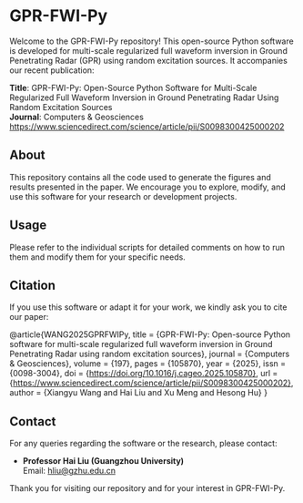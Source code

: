 # GPR-FWI-Py

Welcome to the GPR-FWI-Py repository! This open-source Python software is developed for multi-scale regularized full waveform inversion in Ground Penetrating Radar (GPR) using random excitation sources. It accompanies our recent publication:

**Title**: GPR-FWI-Py: Open-Source Python Software for Multi-Scale Regularized Full Waveform Inversion in Ground Penetrating Radar Using Random Excitation Sources  
**Journal**: Computers & Geosciences  
https://www.sciencedirect.com/science/article/pii/S0098300425000202

## About
This repository contains all the code used to generate the figures and results presented in the paper. We encourage you to explore, modify, and use this software for your research or development projects.

## Usage
Please refer to the individual scripts for detailed comments on how to run them and modify them for your specific needs.

## Citation
If you use this software or adapt it for your work, we kindly ask you to cite our paper:

@article{WANG2025GPRFWIPy,
title = {GPR-FWI-Py: Open-source Python software for multi-scale regularized full waveform inversion in Ground Penetrating Radar using random excitation sources},
journal = {Computers & Geosciences},
volume = {197},
pages = {105870},
year = {2025},
issn = {0098-3004},
doi = {https://doi.org/10.1016/j.cageo.2025.105870},
url = {https://www.sciencedirect.com/science/article/pii/S0098300425000202},
author = {Xiangyu Wang and Hai Liu and Xu Meng and Hesong Hu}
}

## Contact
For any queries regarding the software or the research, please contact:
- **Professor Hai Liu (Guangzhou University)**  
  Email: [hliu@gzhu.edu.cn](mailto:hliu@gzhu.edu.cn)

Thank you for visiting our repository and for your interest in GPR-FWI-Py.
